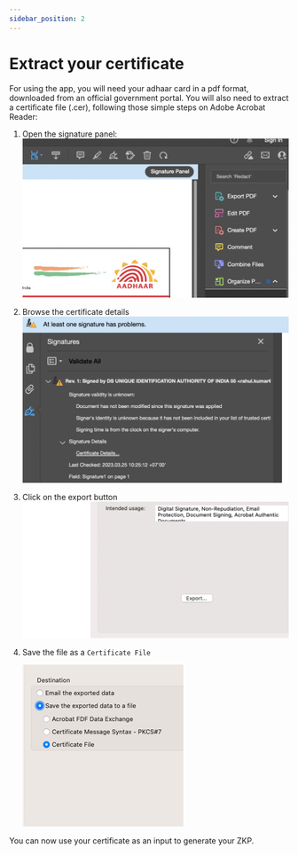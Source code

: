 ```yaml
---
sidebar_position: 2
---
```


# Extract your certificate

For using the app, you will need your adhaar card in a pdf format, downloaded from an official government portal. You will also need to extract a certificate file (.cer), following those simple steps on Adobe Acrobat Reader:

1. Open the signature panel:
   ![Signature panel](./img/sig_panel.png)

2. Browse the certificate details
   ![Certificate details](./img/certif_details.png)

3. Click on the export button
   ![Certificate details](./img/export_button.png)

4. Save the file as a `Certificate File`

   ![Certificate details](./img/save_as_certificate.png)

You can now use your certificate as an input to generate your ZKP.
